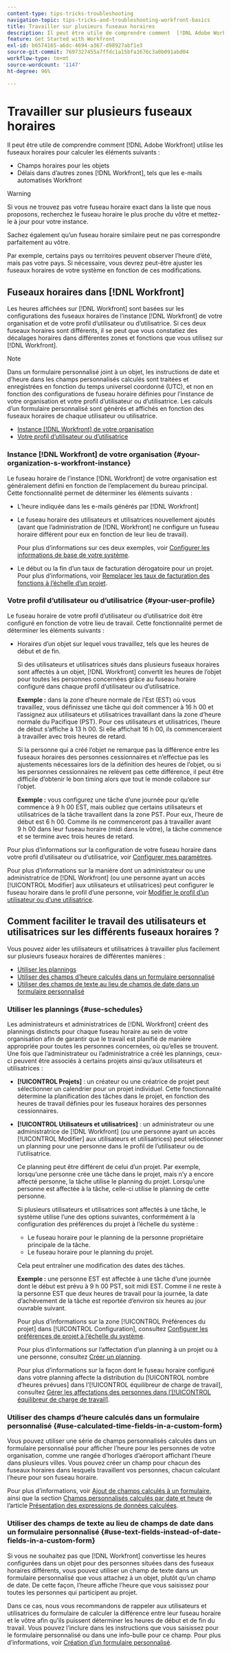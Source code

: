 ```yaml
---
content-type: tips-tricks-troubleshooting
navigation-topic: tips-tricks-and-troubleshooting-workfront-basics
title: Travailler sur plusieurs fuseaux horaires
description: Il peut être utile de comprendre comment  [!DNL Adobe Workfront]  utilise les fuseaux horaires pour calculer les champs horaires des objets et les heures dans d’autres domaines tels que les e-mails.
feature: Get Started with Workfront
exl-id: b6574165-a6dc-4694-a367-d98927abf1e3
source-git-commit: 7697327455a7ffdc1a15bfa1676c3a0b091abd04
workflow-type: tm+mt
source-wordcount: '1147'
ht-degree: 96%

---
```


# Travailler sur plusieurs fuseaux horaires

<!-- Audited: 2/2024 -->

Il peut être utile de comprendre comment [!DNL Adobe Workfront] utilise les fuseaux horaires pour calculer les éléments suivants :

* Champs horaires pour les objets
* Délais dans d’autres zones [!DNL Workfront], tels que les e-mails automatisés Workfront

>[!WARNING]
>
>Si vous ne trouvez pas votre fuseau horaire exact dans la liste que nous proposons, recherchez le fuseau horaire le plus proche du vôtre et mettez-le à jour pour votre instance.
>
>Sachez également qu’un fuseau horaire similaire peut ne pas correspondre parfaitement au vôtre.
>
>Par exemple, certains pays ou territoires peuvent observer l’heure d’été, mais pas votre pays. Si nécessaire, vous devrez peut-être ajuster les fuseaux horaires de votre système en fonction de ces modifications.


## Fuseaux horaires dans [!DNL Workfront]

Les heures affichées sur [!DNL Workfront] sont basées sur les configurations des fuseaux horaires de l’instance [!DNL Workfront] de votre organisation et de votre profil d’utilisateur ou d’utilisatrice. Si ces deux fuseaux horaires sont différents, il se peut que vous constatiez des décalages horaires dans différentes zones et fonctions que vous utilisez sur [!DNL Workfront].

>[!NOTE]
>
>Dans un formulaire personnalisé joint à un objet, les instructions de date et d’heure dans les champs personnalisés calculés sont traitées et enregistrées en fonction du temps universel coordonné (UTC), et non en fonction des configurations de fuseau horaire définies pour l’instance de votre organisation et votre profil d’utilisateur ou d’utilisatrice. Les calculs d’un formulaire personnalisé sont générés et affichés en fonction des fuseaux horaires de chaque utilisateur ou utilisatrice.

* [Instance  [!DNL Workfront]  de votre organisation](#your-organization-s-workfront-instance)
* [Votre profil d’utilisateur ou d’utilisatrice](#your-user-profile)

### Instance [!DNL Workfront] de votre organisation {#your-organization-s-workfront-instance}

Le fuseau horaire de l’instance [!DNL Workfront] de votre organisation est généralement défini en fonction de l’emplacement du bureau principal. Cette fonctionnalité permet de déterminer les éléments suivants :

* L’heure indiquée dans les e-mails générés par [!DNL Workfront]
* Le fuseau horaire des utilisateurs et utilisatrices nouvellement ajoutés (avant que l’administration de [!DNL Workfront] ne configure un fuseau horaire différent pour eux en fonction de leur lieu de travail).

  Pour plus d’informations sur ces deux exemples, voir [Configurer les informations de base de votre système](../../administration-and-setup/get-started-wf-administration/configure-basic-info.md).

* Le début ou la fin d’un taux de facturation dérogatoire pour un projet. Pour plus d’informations, voir [Remplacer les taux de facturation des fonctions à l’échelle d’un projet](../../manage-work/projects/project-finances/override-job-role-billing-rates-at-the-project-level.md).

### Votre profil d’utilisateur ou d’utilisatrice {#your-user-profile}

Le fuseau horaire de votre profil d’utilisateur ou d’utilisatrice doit être configuré en fonction de votre lieu de travail. Cette fonctionnalité permet de déterminer les éléments suivants :

<!--
* The time shown in your outgoing [!DNL Workfront] email messages
[NOTE FROM LISA: Saeid that dates/times shown in emails are more complicated than how it is described in the article so we decided to comment out this line.]
-->
* Horaires d’un objet sur lequel vous travaillez, tels que les heures de début et de fin.

  Si des utilisateurs et utilisatrices situés dans plusieurs fuseaux horaires sont affectés à un objet, [!DNL Workfront] convertit les heures de l’objet pour toutes les personnes concernées grâce au fuseau horaire configuré dans chaque profil d’utilisateur ou d’utilisatrice.

  **Exemple :** dans la zone d’heure normale de l’Est (EST) où vous travaillez, vous définissez une tâche qui doit commencer à 16 h 00 et l’assignez aux utilisateurs et utilisatrices travaillant dans la zone d’heure normale du Pacifique (PST). Pour ces utilisateurs et utilisatrices, l’heure de début s’affiche à 13 h 00. Si elle affichait 16 h 00, ils commenceraient à travailler avec trois heures de retard.

  Si la personne qui a créé l’objet ne remarque pas la différence entre les fuseaux horaires des personnes cessionnaires et n’effectue pas les ajustements nécessaires lors de la définition des heures de l’objet, ou si les personnes cessionnaires ne relèvent pas cette différence, il peut être difficile d’obtenir le bon timing alors que tout le monde collabore sur l’objet.

  **Exemple :** vous configurez une tâche d’une journée pour qu’elle commence à 9 h 00 EST, mais oubliez que certains utilisateurs et utilisatrices de la tâche travaillent dans la zone PST. Pour eux, l’heure de début est 6 h 00. Comme ils ne commenceront pas à travailler avant 9 h 00 dans leur fuseau horaire (midi dans le vôtre), la tâche commence et se termine avec trois heures de retard.

Pour plus d’informations sur la configuration de votre fuseau horaire dans votre profil d’utilisateur ou d’utilisatrice, voir [Configurer mes paramètres](../../workfront-basics/manage-your-account-and-profile/configuring-your-user-profile/configure-my-settings.md).

Pour plus d’informations sur la manière dont un administrateur ou une administratrice de [!DNL Workfront] (ou une personne ayant un accès [!UICONTROL Modifier] aux utilisateurs et utilisatrices) peut configurer le fuseau horaire dans le profil d’une personne, voir [Modifier le profil d’un utilisateur ou d’une utilisatrice](../../administration-and-setup/add-users/create-and-manage-users/edit-a-users-profile.md).

## Comment faciliter le travail des utilisateurs et utilisatrices sur les différents fuseaux horaires ?

Vous pouvez aider les utilisateurs et utilisatrices à travailler plus facilement sur plusieurs fuseaux horaires de différentes manières :

* [Utiliser les plannings](#use-schedules)
* [Utiliser des champs d’heure calculés dans un formulaire personnalisé](#use-calculated-time-fields-in-a-custom-form)
* [Utiliser des champs de texte au lieu de champs de date dans un formulaire personnalisé](#use-text-fields-instead-of-date-fields-in-a-custom-form)

### Utiliser les plannings {#use-schedules}

Les administrateurs et administratrices de [!DNL Workfront] créent des plannings distincts pour chaque fuseau horaire au sein de votre organisation afin de garantir que le travail est planifié de manière appropriée pour toutes les personnes concernées, où qu’elles se trouvent. Une fois que l’administrateur ou l’administratrice a créé les plannings, ceux-ci peuvent être associés à certains projets ainsi qu’aux utilisateurs et utilisatrices :

* **[!UICONTROL Projets]** : un créateur ou une créatrice de projet peut sélectionner un calendrier pour un projet individuel. Cette fonctionnalité détermine la planification des tâches dans le projet, en fonction des heures de travail définies pour les fuseaux horaires des personnes cessionnaires.
* **[!UICONTROL Utilisateurs et utilisatrices]** : un administrateur ou une administratrice de [!DNL Workfront] (ou une personne ayant un accès [!UICONTROL Modifier] aux utilisateurs et utilisatrices) peut sélectionner un planning pour une personne dans le profil de l’utilisateur ou de l’utilisatrice.

  Ce planning peut être différent de celui d’un projet. Par exemple, lorsqu’une personne crée une tâche dans le projet, mais n’y a encore affecté personne, la tâche utilise le planning du projet. Lorsqu’une personne est affectée à la tâche, celle-ci utilise le planning de cette personne.

  Si plusieurs utilisateurs et utilisatrices sont affectés à une tâche, le système utilise l’une des options suivantes, conformément à la configuration des préférences du projet à l’échelle du système :

   * Le fuseau horaire pour le planning de la personne propriétaire principale de la tâche.
   * Le fuseau horaire pour le planning du projet.

  Cela peut entraîner une modification des dates des tâches.

  **Exemple :** une personne EST est affectée à une tâche d’une journée dont le début est prévu à 9 h 00 PST, soit midi EST. Comme il ne reste à la personne EST que deux heures de travail pour la journée, la date d’achèvement de la tâche est reportée d’environ six heures au jour ouvrable suivant.

  Pour plus d’informations sur la zone [!UICONTROL Préférences du projet] dans [!UICONTROL Configuration], consultez [Configurer les préférences de projet à l’échelle du système](../../administration-and-setup/set-up-workfront/configure-system-defaults/set-project-preferences.md).

  Pour plus d’informations sur l’affectation d’un planning à un projet ou à une personne, consultez [Créer un planning](../../administration-and-setup/set-up-workfront/configure-timesheets-schedules/create-schedules.md).

  Pour plus d’informations sur la façon dont le fuseau horaire configuré dans votre planning affecte la distribution du [!UICONTROL nombre d’heures prévues] dans l’[!UICONTROL équilibreur de charge de travail], consultez [Gérer les affectations des personnes dans l’[!UICONTROL équilibreur de charge de travail]](../../resource-mgmt/workload-balancer/manage-user-allocations-workload-balancer.md).


### Utiliser des champs d’heure calculés dans un formulaire personnalisé {#use-calculated-time-fields-in-a-custom-form}

Vous pouvez utiliser une série de champs personnalisés calculés dans un formulaire personnalisé pour afficher l’heure pour les personnes de votre organisation, comme une rangée d’horloges d’aéroport affichant l’heure dans plusieurs villes. Vous pouvez créer un champ pour chacun des fuseaux horaires dans lesquels travaillent vos personnes, chacun calculant l’heure pour son fuseau horaire.

Pour plus d’informations, voir [Ajout de champs calculés à un formulaire](/help/quicksilver/administration-and-setup/customize-workfront/create-manage-custom-forms/form-designer/design-a-form/add-a-calculated-field.md), ainsi que la section [ Champs personnalisés calculés par date et heure](../../reports-and-dashboards/reports/calc-cstm-data-reports/calculated-data-expressions.md#date) de l’article [Présentation des expressions de données calculées](../../reports-and-dashboards/reports/calc-cstm-data-reports/calculated-data-expressions.md).

### Utiliser des champs de texte au lieu de champs de date dans un formulaire personnalisé {#use-text-fields-instead-of-date-fields-in-a-custom-form}

Si vous ne souhaitez pas que [!DNL Workfront] convertisse les heures configurées dans un objet pour des personnes situées dans des fuseaux horaires différents, vous pouvez utiliser un champ de texte dans un formulaire personnalisé que vous attachez à un objet, plutôt qu’un champ de date. De cette façon, l’heure affiche l’heure que vous saisissez pour toutes les personnes qui participent au projet.

Dans ce cas, nous vous recommandons de rappeler aux utilisateurs et utilisatrices du formulaire de calculer la différence entre leur fuseau horaire et le vôtre afin qu’ils puissent déterminer les heures de début et de fin du travail. Vous pouvez l’inclure dans les instructions que vous saisissez pour le formulaire personnalisé ou dans une info-bulle pour ce champ. Pour plus d’informations, voir [Création d’un formulaire personnalisé](/help/quicksilver/administration-and-setup/customize-workfront/create-manage-custom-forms/form-designer/design-a-form/design-a-form.md).
